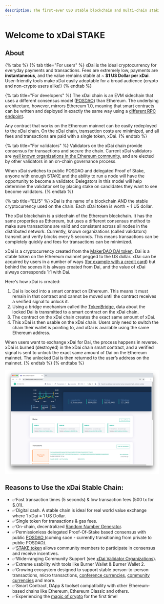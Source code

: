 ```yaml
---
description: The first-ever USD stable blockchain and multi-chain staking token
---
```


# Welcome to xDai STAKE

## About

{% tabs %}
{% tab title="For users" %}
xDai is the ideal cryptocurrency for everyday payments and transactions. Fees are extremely low, payments are **instantaneous**, and the value remains stable at ~ **$1 US Dollar per xDai**. User-friendly tools make xDai easily adoptable for a broad audience \(crypto and non-crypto users alike!\)
{% endtab %}

{% tab title="For developers" %}
The xDai chain is an EVM sidechain that uses a different consensus model \([POSDAO](for-validators/posdao-whitepaper.md)\) than Ethereum. The underlying architecture, however, mirrors Ethereum 1.0, meaning that smart contracts can be written and deployed in exactly the same way using a [different RPC endpoint](for-developers/developer-resources.md#json-rpc-endpoints).

Any contract that works on the Ethereum mainnet can be easily redeployed to the xDai chain. On the xDai chain, transaction costs are minimized, and all fees and transactions are paid with a single token, xDai.
{% endtab %}

{% tab title="For validators" %}
Validators on the xDai chain provide consensus for transactions and secure the chain. Current xDai validators are [well known organizations in the Ethereum community](for-validators/about-xdai-validators.md), and are elected by other validators in an on-chain governance process.

When xDai switches to public POSDAO and delegated Proof of Stake, anyone with enough STAKE and the ability to run a node will have the opportunity to become a validator. Delegators in this model will help determine the validator set by placing stake on candidates they want to see become validators.
{% endtab %}

{% tab title="ELI5" %}
xDai is the name of a blockchain AND the stable cryptocurrency used on the chain. Each xDai token is worth ~ 1 US dollar.

The xDai blockchain is a sidechain of the Ethereum blockchain. It has the same properties as Ethereum, but uses a different consensus method to make sure transactions are valid and consistent across all nodes in the distributed network. Currently, known organizations \(called validators\) transmit and verify blocks every 5 seconds. This means transactions can be completely quickly and fees for transactions can be minimized.

xDai is a cryptocurrency created from the [MakerDAO DAI token](https://makerdao.com). Dai is a stable token on the Ethereum mainnet pegged to the US dollar. xDai can be acquired by users in a number of ways \([for example with a credit card](for-users/buying-xdai-with-carbon/)\) but behind the scenes it is always created from Dai, and the value of xDai always corresponds 1:1 with Dai. 

Here's how xDai is created:

1. Dai is locked into a smart contract on Ethereum. This means it must remain in that contract and cannot be moved until the contract receives a verified signal to unlock it.
2. Using a bridge mechanism called the [TokenBridge](https://docs.tokenbridge.net), data about the locked Dai is transmitted to a smart contract on the xDai chain.
3. The contract on the xDai chain creates the exact same amount of xDai.
4. This xDai is then usable on the xDai chain. Users only need to switch the chain their wallet is pointing to, and xDai is available using the same Ethereum address.

When users want to exchange xDai for Dai, the process happens in reverse. xDai is burned \(destroyed\) in the xDai chain smart contract, and a verified signal is sent to unlock the exact same amount of Dai on the Ethereum mainnet. The unlocked Dai is then returned to the user’s address on the mainnet.
{% endtab %}
{% endtabs %}

![xDai on the BlockScout.com Blockchain Explorer](.gitbook/assets/xdai_explorer.png)

## **Reasons to Use the xDai Stable Chain:**

* ✅Fast transaction times \(5 seconds\) & low transaction fees \(500 tx for $.01\).
* ✅Digital cash. A stable chain is ideal for real world value exchange where 1 xDai = 1 US Dollar.
* ✅Single token for transactions & gas fees.
* ✅On-chain, decentralized [Random Number Generator](for-developers/on-chain-random-numbers/).
* ✅Permissionless delegated Proof-Of-Stake based consensus with public [POSDAO ](for-validators/posdao-whitepaper.md)\(coming soon - currently transitioning from private to public POSDAO\).
* ✅[STAKE token](for-stakers/stake-token/) allows community members to participate in consensus and receive incentives.
* ✅Wide-ranging Community Support \(see [xDai Validator Organizations](about-xdai/news-and-information/current-xdai-validators.md)\).
* ✅Extreme usability with tools like Burner Wallet & Burner Wallet 2.
* ✅Growing ecosystem designed to support stable person-to-person transactions, micro transactions, [conference currencies](about-xdai/use-cases/cryptocurrency-for-events-and-conferences/), [community currencies](about-xdai/use-cases/community-currencies.md) and more.
* ✅Smart Contract, DApp & toolset compatibility with other Ethereum-based chains like Ethereum, Ethereum Classic and others.
* ✅Experiencing the [magic of crypto](about-xdai/news-and-information/crypto-influencers-on-xdai.md#anthony-pompliano) for the first time!

